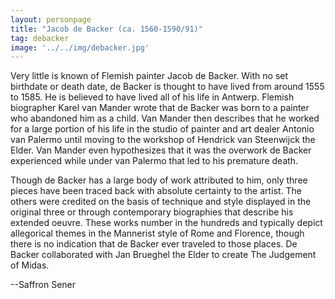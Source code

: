 ```yaml
---
layout: personpage
title: "Jacob de Backer (ca. 1560-1590/91)"
tag: debacker
image: '../../img/debacker.jpg'
---
```


<p>Very little is known of Flemish painter Jacob de Backer. With no set birthdate or death date, de Backer is thought to have lived from around 1555 to 1585. He is believed to have lived all of his life in Antwerp. Flemish biographer Karel van Mander wrote that de Backer was born to a painter who abandoned him as a child. Van Mander then describes that he worked for a large portion of his life in the studio of painter and art dealer Antonio van Palermo until moving to the workshop of Hendrick van Steenwijck the Elder. Van Mander even hypothesizes that it was the overwork de Backer experienced while under van Palermo that led to his premature death.</p>
<p>Though de Backer has a large body of work attributed to him, only three pieces have been traced back with absolute certainty to the artist. The others were credited on the basis of technique and style displayed in the original three or through contemporary biographies that describe his extended oeuvre. These works number in the hundreds and typically depict allegorical themes in the Mannerist style of Rome and Florence, though there is no indication that de Backer ever traveled to those places. De Backer collaborated with Jan Brueghel the Elder to create The Judgement of Midas.</p>
<p>--Saffron Sener</p>